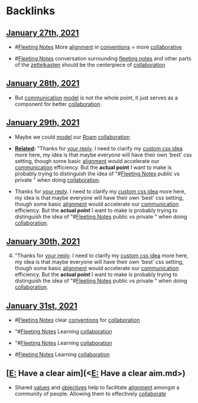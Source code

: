 
# Backlinks
## [January 27th, 2021](<January 27th, 2021.md>)
- #[Fleeting Notes](<Fleeting Notes.md>) More [alignment](<alignment.md>) in [conventions](<conventions.md>) = more [collaborative]([collaboration](<collaboration.md>))

- #[Fleeting Notes](<Fleeting Notes.md>) conversation surrounding [fleeting notes](<fleeting notes.md>) and other parts of the [zettelkasten](<zettelkasten.md>) should be the centerpiece of [collaboration](<collaboration.md>)

## [January 28th, 2021](<January 28th, 2021.md>)
- But [communication](<communication.md>) [model](<model.md>) is not the whole point, it just serves as a component for better [collaboration](<collaboration.md>).

## [January 29th, 2021](<January 29th, 2021.md>)
- Maybe we could [model](<model.md>) our [Roam](<Roam.md>) [collaboration](<collaboration.md>)

- **[Related](<Related.md>):** "Thanks for [your reply](((n_PNVqwuw))). I need to clarify my [custom css idea](((FehE8jv6_))) more here, my idea is that maybe everyone will have their own ‘best’ css setting, though some basic [alignment](<alignment.md>) would accelerate our [communication](<communication.md>) efficiency. But the **actual point** I want to make is probably trying to distinguish the idea of "#[Fleeting Notes](<Fleeting Notes.md>) public vs private " when doing [collaboration](<collaboration.md>).

- Thanks for [your reply](((n_PNVqwuw))). I need to clarify my [custom css idea](((FehE8jv6_))) more here, my idea is that maybe everyone will have their own ‘best’ css setting, though some basic [alignment](<alignment.md>) would accelerate our [communication](<communication.md>) efficiency. But the **actual point** I want to make is probably trying to distinguish the idea of "#[Fleeting Notes](<Fleeting Notes.md>) public vs private " when doing [collaboration](<collaboration.md>).

## [January 30th, 2021](<January 30th, 2021.md>)
4. "Thanks for [your reply](((n_PNVqwuw))). I need to clarify my [custom css idea](((FehE8jv6_))) more here, my idea is that maybe everyone will have their own ‘best’ css setting, though some basic [alignment](<alignment.md>) would accelerate our [communication](<communication.md>) efficiency. But the **actual point** I want to make is probably trying to distinguish the idea of "#[Fleeting Notes](<Fleeting Notes.md>) public vs private " when doing [collaboration](<collaboration.md>).

## [January 31st, 2021](<January 31st, 2021.md>)
- #[Fleeting Notes](<Fleeting Notes.md>) clear [conventions](<conventions.md>) for [collaboration](<collaboration.md>)

- "#[Fleeting Notes](<Fleeting Notes.md>) Learning [collaboration](<collaboration.md>)

- "#[Fleeting Notes](<Fleeting Notes.md>) Learning [collaboration](<collaboration.md>)

- #[Fleeting Notes](<Fleeting Notes.md>) Learning [collaboration](<collaboration.md>)

## [[E:](<[E:.md>) Have a clear aim](<[E:](<E:.md>) Have a clear aim.md>)
- Shared [values](<values.md>) and [objectives](<objectives.md>) help to facilitate [alignment](<alignment.md>) amongst a community of people. Allowing them to effectively [collaborate]([collaboration](<collaboration.md>))

